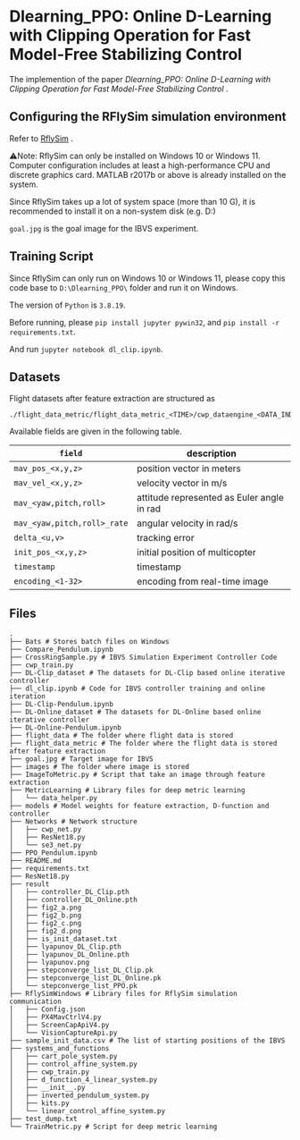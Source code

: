 # Dlearning_PPO: Online D-Learning with Clipping Operation for Fast Model-Free Stabilizing Control

The implemention of the paper *Dlearning_PPO: Online D-Learning with Clipping Operation for Fast Model-Free Stabilizing Control* .

## Configuring the RFlySim simulation environment

Refer to [RflySim](https://rflysim.com/) .

⚠Note: RflySim can only be installed on Windows 10 or Windows 11. Computer configuration includes at least a high-performance CPU and discrete graphics card. MATLAB r2017b or above is already installed on the system.

Since RflySim takes up a lot of system space (more than 10 G), it is recommended to install it on a non-system disk (e.g. D:)

`goal.jpg` is the goal image for the IBVS experiment.

## Training Script

Since RflySim can only run on Windows 10 or Windows 11, please copy this code base to `D:\Dlearning_PPO\` folder and run it on Windows.

The version of `Python` is `3.8.19`.

Before running, please `pip install jupyter pywin32`,  and `pip install -r requirements.txt`.

And run `jupyter notebook dl_clip.ipynb`.

## Datasets

Flight datasets after feature extraction are structured as

```
./flight_data_metric/flight_data_metric_<TIME>/cwp_dataengine_<DATA_INDEX>.csv
```

Available fields are given in the following table.

| `field`                     | description                                |
| --------------------------- | ------------------------------------------ |
| `mav_pos_<x,y,z>`           | position vector in meters                  |
| `mav_vel_<x,y,z>`           | velocity vector in m/s                     |
| `mav_<yaw,pitch,roll>`      | attitude represented as Euler angle in rad |
| `mav_<yaw,pitch,roll>_rate` | angular velocity in rad/s                  |
| `delta_<u,v>`               | tracking error                             |
| `init_pos_<x,y,z>`          | initial position of multicopter            |
| `timestamp`                 | timestamp                                  |
| `encoding_<1-32>`           | encoding from real-time image              |

## Files

```
.
├── Bats # Stores batch files on Windows
├── Compare_Pendulum.ipynb
├── CrossRingSample.py # IBVS Simulation Experiment Controller Code
├── cwp_train.py
├── DL-Clip_dataset # The datasets for DL-Clip based online iterative controller
├── dl_clip.ipynb # Code for IBVS controller training and online iteration
├── DL-Clip-Pendulum.ipynb
├── DL-Online_dataset # The datasets for DL-Online based online iterative controller
├── DL-Online-Pendulum.ipynb
├── flight_data # The folder where flight data is stored
├── flight_data_metric # The folder where the flight data is stored after feature extraction
├── goal.jpg # Target image for IBVS
├── images # The folder where image is stored
├── ImageToMetric.py # Script that take an image through feature extraction
├── MetricLearning # Library files for deep metric learning
│   └── data_helper.py
├── models # Model weights for feature extraction, D-function and controller
├── Networks # Network structure 
│   ├── cwp_net.py
│   ├── ResNet18.py
│   └── se3_net.py
├── PPO_Pendulum.ipynb
├── README.md
├── requirements.txt
├── ResNet18.py
├── result
│   ├── controller_DL_Clip.pth
│   ├── controller_DL_Online.pth
│   ├── fig2_a.png
│   ├── fig2_b.png
│   ├── fig2_c.png
│   ├── fig2_d.png
│   ├── is_init_dataset.txt
│   ├── lyapunov_DL_Clip.pth
│   ├── lyapunov_DL_Online.pth
│   ├── lyapunov.png
│   ├── stepconverge_list_DL_Clip.pk
│   ├── stepconverge_list_DL_Online.pk
│   └── stepconverge_list_PPO.pk
├── RflySimWindows # Library files for RflySim simulation communication
│   ├── Config.json
│   ├── PX4MavCtrlV4.py
│   ├── ScreenCapApiV4.py
│   └── VisionCaptureApi.py
├── sample_init_data.csv # The list of starting positions of the IBVS
├── systems_and_functions
│   ├── cart_pole_system.py
│   ├── control_affine_system.py
│   ├── cwp_train.py
│   ├── d_function_4_linear_system.py
│   ├── __init__.py
│   ├── inverted_pendulum_system.py
│   ├── kits.py
│   └── linear_control_affine_system.py
├── test_dump.txt
└── TrainMetric.py # Script for deep metric learning
```